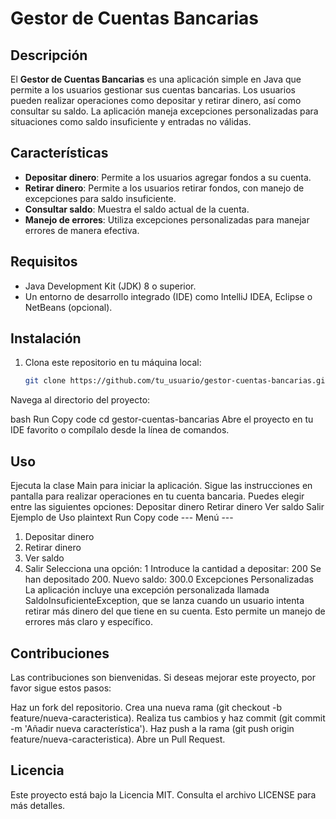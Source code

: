 # Gestor de Cuentas Bancarias

## Descripción

El **Gestor de Cuentas Bancarias** es una aplicación simple en Java que permite a los usuarios gestionar sus cuentas bancarias. Los usuarios pueden realizar operaciones como depositar y retirar dinero, así como consultar su saldo. La aplicación maneja excepciones personalizadas para situaciones como saldo insuficiente y entradas no válidas.

## Características

- **Depositar dinero**: Permite a los usuarios agregar fondos a su cuenta.
- **Retirar dinero**: Permite a los usuarios retirar fondos, con manejo de excepciones para saldo insuficiente.
- **Consultar saldo**: Muestra el saldo actual de la cuenta.
- **Manejo de errores**: Utiliza excepciones personalizadas para manejar errores de manera efectiva.

## Requisitos

- Java Development Kit (JDK) 8 o superior.
- Un entorno de desarrollo integrado (IDE) como IntelliJ IDEA, Eclipse o NetBeans (opcional).

## Instalación

1. Clona este repositorio en tu máquina local:

   ```bash
   git clone https://github.com/tu_usuario/gestor-cuentas-bancarias.git
Navega al directorio del proyecto:

bash
Run
Copy code
cd gestor-cuentas-bancarias
Abre el proyecto en tu IDE favorito o compílalo desde la línea de comandos.

## Uso

Ejecuta la clase Main para iniciar la aplicación.
Sigue las instrucciones en pantalla para realizar operaciones en tu cuenta bancaria.
Puedes elegir entre las siguientes opciones:
Depositar dinero
Retirar dinero
Ver saldo
Salir
Ejemplo de Uso
plaintext
Run
Copy code
--- Menú ---
1. Depositar dinero
2. Retirar dinero
3. Ver saldo
4. Salir
   Selecciona una opción: 1
   Introduce la cantidad a depositar: 200
   Se han depositado 200. Nuevo saldo: 300.0
   Excepciones Personalizadas
   La aplicación incluye una excepción personalizada llamada SaldoInsuficienteException, que se lanza cuando un usuario intenta retirar más dinero del que tiene en su cuenta. Esto permite un manejo de errores más claro y específico.

## Contribuciones

Las contribuciones son bienvenidas. Si deseas mejorar este proyecto, por favor sigue estos pasos:

Haz un fork del repositorio.
Crea una nueva rama (git checkout -b feature/nueva-caracteristica).
Realiza tus cambios y haz commit (git commit -m 'Añadir nueva característica').
Haz push a la rama (git push origin feature/nueva-caracteristica).
Abre un Pull Request.

## Licencia

Este proyecto está bajo la Licencia MIT. Consulta el archivo LICENSE para más detalles.